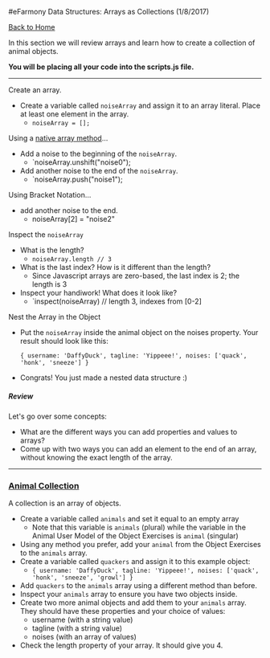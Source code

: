#eFarmony Data Structures: Arrays as Collections (1/8/2017)

[Back to Home](https://github.com/bgando/JS102)

In this section we will review arrays and learn how to create a collection of animal objects.

**You will be placing all your code into the scripts.js file.** 

---

Create an array.

- Create a variable called `noiseArray` and assign it to an array literal. Place at least one element in the array.
	* `noiseArray = [];`

Using a [native array method](http://www.w3schools.com/jsref/jsref_obj_array.asp)…

- Add a noise to the beginning of the `noiseArray`.
	* `noiseArray.unshift("noise0");
- Add another noise to the end of the `noiseArray`.
	* `noiseArray.push("noise1");


Using Bracket Notation…

- add another noise to the end.
	* noiseArray[2] = "noise2"

Inspect the `noiseArray`

- What is the length?
	* `noiseArray.length // 3`
- What is the last index? How is it different than the length?
	* Since Javascript arrays are zero-based, the last index is 2; the length is 3
- Inspect your handiwork! What does it look like?
	* `inspect(noiseArray) // length 3, indexes from [0-2]


Nest the Array in the Object
- Put the `noiseArray` inside the animal object on the noises property. Your result should look like this:

  `{ username: 'DaffyDuck', tagline: 'Yippeee!', noises: ['quack', 'honk', 'sneeze'] }`
  
- Congrats! You just made a nested data structure :)  


##### Review
Let's go over some concepts:

- What are the different ways you can add properties and values to arrays? 
- Come up with two ways you can add an element to the end of an array, without knowing the exact length of the array. 

---


### [Animal Collection](id:collection)
A collection is an array of objects. 

- Create a variable called `animals` and set it equal to an empty array
  - Note that this variable is `animals` (plural) while the variable in the Animal User Model of the Object Exercises is `animal` (singular)
- Using any method you prefer, add your `animal` from the Object Exercises to the `animals` array.
- Create a variable called `quackers` and assign it to this example object:
  - `{ username: 'DaffyDuck', tagline: 'Yippeee!', noises: ['quack', 'honk', 'sneeze', 'growl'] }`
- Add `quackers` to the `animals` array using a different method than before.
- Inspect your `animals` array to ensure you have two objects inside.
- Create two more animal objects and add them to your `animals` array.  They should have these properties and your choice of values: 
  - username (with a string value) 
  - tagline (with a string value)
  - noises (with an array of values)
- Check the length property of your array. It should give you 4.